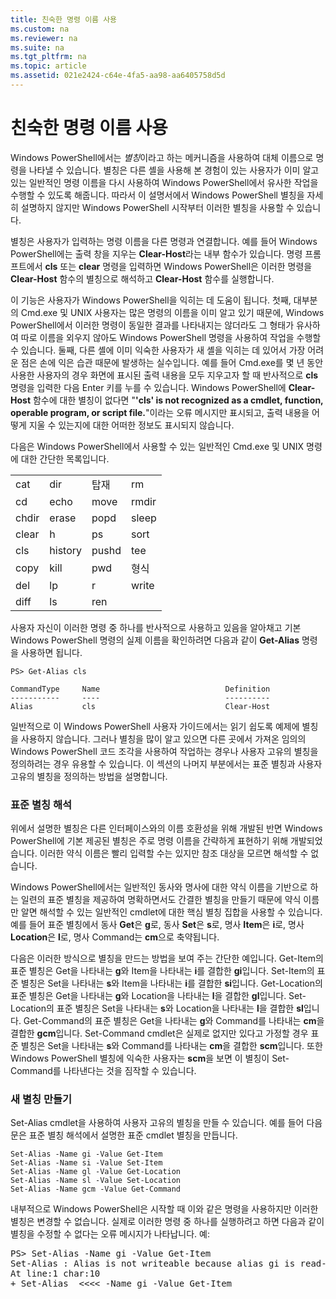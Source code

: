 ```yaml
---
title: 친숙한 명령 이름 사용
ms.custom: na
ms.reviewer: na
ms.suite: na
ms.tgt_pltfrm: na
ms.topic: article
ms.assetid: 021e2424-c64e-4fa5-aa98-aa6405758d5d
---
```

# 친숙한 명령 이름 사용
Windows PowerShell에서는 *별칭*이라고 하는 메커니즘을 사용하여 대체 이름으로 명령을 나타낼 수 있습니다. 별칭은 다른 셸을 사용해 본 경험이 있는 사용자가 이미 알고 있는 일반적인 명령 이름을 다시 사용하여 Windows PowerShell에서 유사한 작업을 수행할 수 있도록 해줍니다. 따라서 이 설명서에서 Windows PowerShell 별칭을 자세히 설명하지 않지만 Windows PowerShell 시작부터 이러한 별칭을 사용할 수 있습니다.

별칭은 사용자가 입력하는 명령 이름을 다른 명령과 연결합니다. 예를 들어 Windows PowerShell에는 출력 창을 지우는 **Clear\-Host**라는 내부 함수가 있습니다. 명령 프롬프트에서 **cls** 또는 **clear** 명령을 입력하면 Windows PowerShell은 이러한 명령을 **Clear\-Host** 함수의 별칭으로 해석하고 **Clear\-Host** 함수를 실행합니다.

이 기능은 사용자가 Windows PowerShell을 익히는 데 도움이 됩니다. 첫째, 대부분의 Cmd.exe 및 UNIX 사용자는 많은 명령의 이름을 이미 알고 있기 때문에, Windows PowerShell에서 이러한 명령이 동일한 결과를 나타내지는 않더라도 그 형태가 유사하여 따로 이름을 외우지 않아도 Windows PowerShell 명령을 사용하여 작업을 수행할 수 있습니다. 둘째, 다른 셸에 이미 익숙한 사용자가 새 셸을 익히는 데 있어서 가장 어려운 점은 손에 익은 습관 때문에 발생하는 실수입니다. 예를 들어 Cmd.exe를 몇 년 동안 사용한 사용자의 경우 화면에 표시된 출력 내용을 모두 지우고자 할 때 반사적으로 **cls** 명령을 입력한 다음 Enter 키를 누를 수 있습니다. Windows PowerShell에 **Clear\-Host** 함수에 대한 별칭이 없다면 "**'cls' is not recognized as a cmdlet, function, operable program, or script file.**"이라는 오류 메시지만 표시되고, 출력 내용을 어떻게 지울 수 있는지에 대한 어떠한 정보도 표시되지 않습니다.

다음은 Windows PowerShell에서 사용할 수 있는 일반적인 Cmd.exe 및 UNIX 명령에 대한 간단한 목록입니다.

|||||
|-|-|-|-|
|cat|dir|탑재|rm|
|cd|echo|move|rmdir|
|chdir|erase|popd|sleep|
|clear|h|ps|sort|
|cls|history|pushd|tee|
|copy|kill|pwd|형식|
|del|lp|r|write|
|diff|ls|ren||

사용자 자신이 이러한 명령 중 하나를 반사적으로 사용하고 있음을 알아채고 기본 Windows PowerShell 명령의 실제 이름을 확인하려면 다음과 같이 **Get\-Alias** 명령을 사용하면 됩니다.

```
PS> Get-Alias cls

CommandType     Name                            Definition
-----------     ----                            ----------
Alias           cls                             Clear-Host
```

일반적으로 이 Windows PowerShell 사용자 가이드에서는 읽기 쉽도록 예제에 별칭을 사용하지 않습니다. 그러나 별칭을 많이 알고 있으면 다른 곳에서 가져온 임의의 Windows PowerShell 코드 조각을 사용하여 작업하는 경우나 사용자 고유의 별칭을 정의하려는 경우 유용할 수 있습니다. 이 섹션의 나머지 부분에서는 표준 별칭과 사용자 고유의 별칭을 정의하는 방법을 설명합니다.

### 표준 별칭 해석
위에서 설명한 별칭은 다른 인터페이스와의 이름 호환성을 위해 개발된 반면 Windows PowerShell에 기본 제공된 별칭은 주로 명령 이름을 간략하게 표현하기 위해 개발되었습니다. 이러한 약식 이름은 빨리 입력할 수는 있지만 참조 대상을 모르면 해석할 수 없습니다.

Windows PowerShell에서는 일반적인 동사와 명사에 대한 약식 이름을 기반으로 하는 일련의 표준 별칭을 제공하여 명확하면서도 간결한 별칭을 만들기 때문에 약식 이름만 알면 해석할 수 있는 일반적인 cmdlet에 대한 핵심 별칭 집합을 사용할 수 있습니다. 예를 들어 표준 별칭에서 동사 **Get**은 **g**로, 동사 **Set**은 **s**로, 명사 **Item**은 **i**로, 명사 **Location**은 **l**로, 명사 Command는 **cm**으로 축약됩니다.

다음은 이러한 방식으로 별칭을 만드는 방법을 보여 주는 간단한 예입니다. Get\-Item의 표준 별칭은 Get을 나타내는 **g**와 Item을 나타내는 **i**를 결합한 **gi**입니다. Set\-Item의 표준 별칭은 Set을 나타내는 **s**와 Item을 나타내는 **i**를 결합한 **si**입니다. Get\-Location의 표준 별칭은 Get을 나타내는 **g**와 Location을 나타내는 **l**을 결합한 **gl**입니다. Set\-Location의 표준 별칭은 Set을 나타내는 **s**와 Location을 나타내는 **l**을 결합한 **sl**입니다. Get\-Command의 표준 별칭은 Get을 나타내는 **g**와 Command를 나타내는 **cm**을 결합한 **gcm**입니다. Set\-Command cmdlet은 실제로 없지만 있다고 가정할 경우 표준 별칭은 Set을 나타내는 **s**와 Command를 나타내는 **cm**을 결합한 **scm**입니다. 또한 Windows PowerShell 별칭에 익숙한 사용자는 **scm**을 보면 이 별칭이 Set\-Command를 나타낸다는 것을 짐작할 수 있습니다.

### 새 별칭 만들기
Set\-Alias cmdlet을 사용하여 사용자 고유의 별칭을 만들 수 있습니다. 예를 들어 다음 문은 표준 별칭 해석에서 설명한 표준 cmdlet 별칭을 만듭니다.

```
Set-Alias -Name gi -Value Get-Item
Set-Alias -Name si -Value Set-Item
Set-Alias -Name gl -Value Get-Location
Set-Alias -Name sl -Value Set-Location
Set-Alias -Name gcm -Value Get-Command
```

내부적으로 Windows PowerShell은 시작할 때 이와 같은 명령을 사용하지만 이러한 별칭은 변경할 수 없습니다. 실제로 이러한 명령 중 하나를 실행하려고 하면 다음과 같이 별칭을 수정할 수 없다는 오류 메시지가 나타납니다. 예:

<pre>PS> Set-Alias -Name gi -Value Get-Item
Set-Alias : Alias is not writeable because alias gi is read-only or constant and cannot be written to.
At line:1 char:10
+ Set-Alias  <<<< -Name gi -Value Get-Item</pre>



<!--HONumber=Apr16_HO1-->


